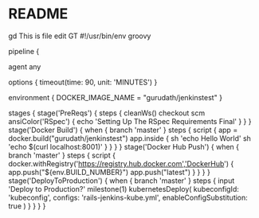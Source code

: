 # README
gd
This is file edit GT
#!/usr/bin/env groovy

pipeline {

  agent any

  options {
    timeout(time: 90, unit: 'MINUTES')
  }

  environment {
      DOCKER_IMAGE_NAME = "gurudath/jenkinstest"
  }

  stages {
    stage('PreReqs') {
      steps {
        cleanWs()
        checkout scm
        ansiColor('RSpec') {
          echo 'Setting Up The RSpec Requirements Final'
        }
      }
    }
    stage('Docker Build') {
      when {
        branch 'master'
      }
      steps {
        script {
          app = docker.build("gurudath/jenkinstest")
          app.inside {
            sh 'echo Hello World'
            sh 'echo $(curl localhost:8001)'
          }
        }
      }
    }
    stage('Docker Hub Push') {
      when {
        branch 'master'
      }
      steps {
        script {
              docker.withRegistry('https://registry.hub.docker.com','DockerHub') {
              app.push("${env.BUILD_NUMBER}")
              app.push("latest")
            }
          }
        }
      }
      stage('DeployToProduction') {
          when {
              branch 'master'
          }
          steps {
              input 'Deploy to Production?'
              milestone(1)
              kubernetesDeploy(
                  kubeconfigId: 'kubeconfig',
                  configs: 'rails-jenkins-kube.yml',
                  enableConfigSubstitution: true
              )
          }
      }
    }
}
